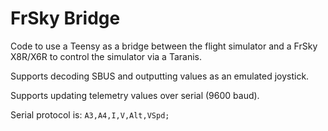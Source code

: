FrSky Bridge
============

Code to use a Teensy as a bridge between the flight simulator and a FrSky
X8R/X6R to control the simulator via a Taranis.

Supports decoding SBUS and outputting values as an emulated joystick.

Supports updating telemetry values over serial (9600 baud).

Serial protocol is: `A3,A4,I,V,Alt,VSpd;`
